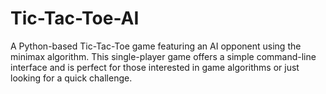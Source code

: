 # Tic-Tac-Toe-AI
A Python-based Tic-Tac-Toe game featuring an AI opponent using the minimax algorithm. This single-player game offers a simple command-line interface and is perfect for those interested in game algorithms or just looking for a quick challenge.
